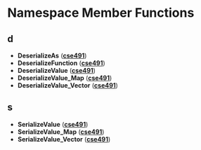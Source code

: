 
# Namespace Member Functions



## d

* **DeserializeAs** ([**cse491**](namespacecse491.md))
* **DeserializeFunction** ([**cse491**](namespacecse491.md))
* **DeserializeValue** ([**cse491**](namespacecse491.md))
* **DeserializeValue\_Map** ([**cse491**](namespacecse491.md))
* **DeserializeValue\_Vector** ([**cse491**](namespacecse491.md))


## s

* **SerializeValue** ([**cse491**](namespacecse491.md))
* **SerializeValue\_Map** ([**cse491**](namespacecse491.md))
* **SerializeValue\_Vector** ([**cse491**](namespacecse491.md))




